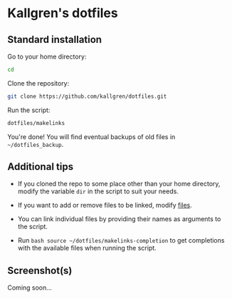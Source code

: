 # Kallgren's dotfiles

## Standard installation

Go to your home directory:
```bash
cd
```
Clone the repository:
```bash
git clone https://github.com/kallgren/dotfiles.git
```
Run the script:
```bash
dotfiles/makelinks
```
You're done! You will find eventual backups of old files in `~/dotfiles_backup`.


## Additional tips

* If you cloned the repo to some place other than your home directory, modify the variable `dir` in the script to suit your needs.

* If you want to add or remove files to be linked, modify [files](files).

* You can link individual files by providing their names as arguments to the script.

* Run ```bash source ~/dotfiles/makelinks-completion``` to get completions with the available files when running the script.

## Screenshot(s)

Coming soon...
